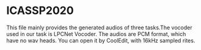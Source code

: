 # ICASSP2020
This file mainly provides the generated audios of three tasks.The vocoder used in our task is LPCNet Vocoder. The audios are PCM format, which have no wav heads. You can open it by CoolEdit, with 16kHz sampled rites.
